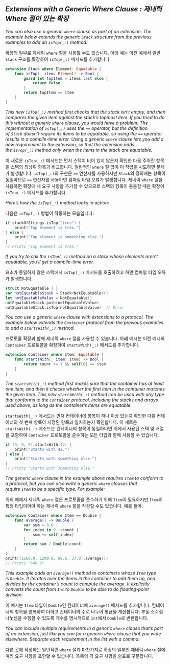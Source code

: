 ## *Extensions with a Generic Where Clause : 제네릭 Where 절이 있는 확장*

*You can also use a generic `where` clause as part of an extension. The example below extends the generic `Stack` structure from the previous examples to add an `isTop(_:)` method.*

확장의 일부로 제네릭 `where` 절을 사용할 수도 있습니다. 아래 예는 이전 예에서 일반 `Stack` 구조를 확장하여 `isTop(_:)` 메서드를 추가합니다.

```swift
extension Stack where Element: Equatable {
    func isTop(_ item: Element) -> Bool {
        guard let topItem = items.last else {
            return false
        }
        return topItem == item
    }
}
```

*This new `isTop(_:)` method first checks that the stack isn’t empty, and then compares the given item against the stack’s topmost item. If you tried to do this without a generic `where` clause, you would have a problem: The implementation of `isTop(_:)` uses the `==` operator, but the definition of `Stack` doesn’t require its items to be equatable, so using the `==` operator results in a compile-time error. Using a generic `where` clause lets you add a new requirement to the extension, so that the extension adds the `isTop(_:)` method only when the items in the stack are equatable.*

이 새로운 `isTop(_:)` 메서드는 먼저 스택이 비어 있지 않은지 확인한 다음 주어진 항목을 스택의 최상위 항목과 비교합니다. 일반적인 `where` 절 없이 이 작업을 시도하면 문제가 발생합니다. `isTop(_:)`의 구현은 `==` 연산자를 사용하지만 `Stack`의 정의에는 항목이 동일하므로 `==` 연산자를 사용하면 컴파일 타임 오류가 발생합니다. 제네릭 `where` 절을 사용하면 확장에 새 요구 사항을 추가할 수 있으므로 스택의 항목이 동등할 때만 확장이 `isTop(_:)` 메서드를 추가합니다.

*Here’s how the `isTop(_:)` method looks in action:*

다음은 `isTop(_:)` 방법이 작동하는 모습입니다.

```swift
if stackOfStrings.isTop("tres") {
    print("Top element is tres.")
} else {
    print("Top element is something else.")
}
// Prints "Top element is tres."
```

*If you try to call the `isTop(_:)` method on a stack whose elements aren’t equatable, you’ll get a compile-time error.*

요소가 동일하지 않은 스택에서 `isTop(_:)` 메서드를 호출하려고 하면 컴파일 타임 오류가 발생합니다.

```swift
struct NotEquatable { }
var notEquatableStack = Stack<NotEquatable>()
let notEquatableValue = NotEquatable()
notEquatableStack.push(notEquatableValue)
notEquatableStack.isTop(notEquatableValue)  // Error
```

*You can use a generic `where` clause with extensions to a protocol. The example below extends the `Container` protocol from the previous examples to add a `startsWith(_:)` method.*

프로토콜 확장과 함께 제네릭 `where` 절을 사용할 수 있습니다. 아래 예시는 이전 예시의 `Container` 프로토콜을 확장하여 `startsWith(_:)` 메서드를 추가합니다.

```swift
extension Container where Item: Equatable {
    func startsWith(_ item: Item) -> Bool {
        return count >= 1 && self[0] == item
    }
}
```

*The `startsWith(_:)` method first makes sure that the container has at least one item, and then it checks whether the first item in the container matches the given item. This new `startsWith(_:)` method can be used with any type that conforms to the `Container` protocol, including the stacks and arrays used above, as long as the container’s items are equatable.*

`startsWith(_:)` 메서드는 먼저 컨테이너에 항목이 하나 이상 있는지 확인한 다음 컨테이너의 첫 번째 항목이 지정된 항목과 일치하는지 확인합니다. 이 새로운 `startsWith(_:)` 메소드는 컨테이너의 항목이 동일하다면 위에서 사용된 스택 및 배열을 포함하여 `Container` 프로토콜을 준수하는 모든 타입과 함께 사용할 수 있습니다.

```swift
if [9, 9, 9].startsWith(42) {
    print("Starts with 42.")
} else {
    print("Starts with something else.")
}
// Prints "Starts with something else."
```

*The generic `where` clause in the example above requires `Item` to conform to a protocol, but you can also write a generic `where` clauses that require `Item` to be a specific type. For example:*

위의 예에서 제네릭 `where` 절은 프로토콜을 준수하기 위해 `Item`이 필요하지만 `Item`이 특정 타입이어야 하는 제네릭 `where` 절을 작성할 수도 있습니다. 예를 들어:

```swift
extension Container where Item == Double {
    func average() -> Double {
        var sum = 0.0
        for index in 0..<count {
            sum += self[index]
        }
        return sum / Double(count)
    }
}
print([1260.0, 1200.0, 98.6, 37.0].average())
// Prints "648.9"
```

*This example adds an `average()` method to containers whose `Item` type is `Double`. It iterates over the items in the container to add them up, and divides by the container’s count to compute the average. It explicitly converts the count from `Int` to `Double` to be able to do floating-point division.*

이 예시는 `Item` 타입이 `Double`인 컨테이너에 `average()` 메서드를 추가합니다. 컨테이너의 항목을 반복하여 더하고 컨테이너의 수로 나누어 평균을 계산합니다. 부동 소수점 나눗셈을 수행할 수 있도록 개수를 명시적으로 `Int`에서 `Double`로 변환합니다.

*You can include multiple requirements in a generic `where` clause that’s part of an extension, just like you can for a generic `where` clause that you write elsewhere. Separate each requirement in the list with a comma.*

다른 곳에 작성하는 일반적인 `where` 절과 마찬가지로 확장의 일부인 제네릭 `where` 절에 여러 요구 사항을 포함할 수 있습니다. 목록의 각 요구 사항을 쉼표로 구분합니다.
